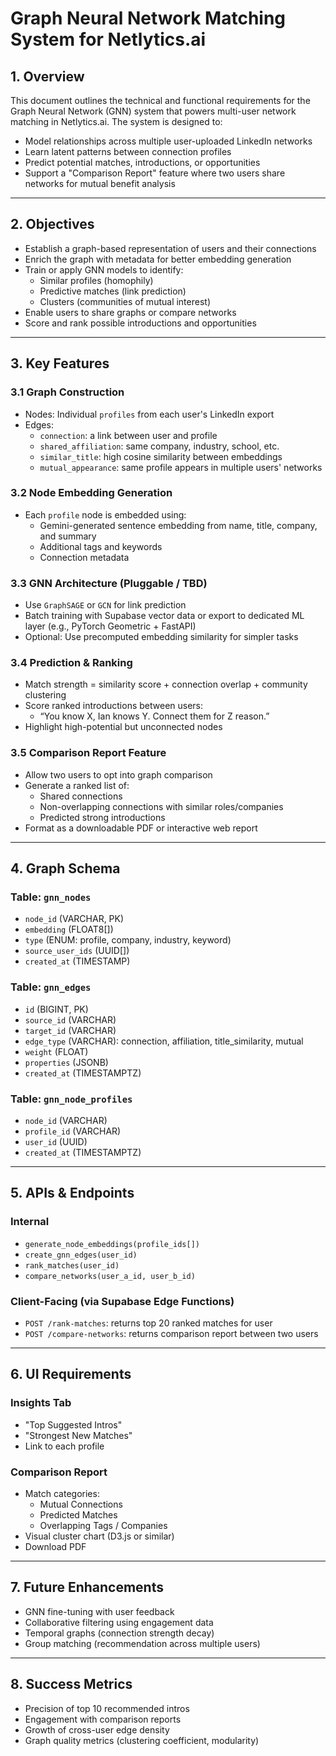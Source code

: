 # Graph Neural Network Matching System for Netlytics.ai

## 1. Overview
This document outlines the technical and functional requirements for the Graph Neural Network (GNN) system that powers multi-user network matching in Netlytics.ai. The system is designed to:
- Model relationships across multiple user-uploaded LinkedIn networks
- Learn latent patterns between connection profiles
- Predict potential matches, introductions, or opportunities
- Support a "Comparison Report" feature where two users share networks for mutual benefit analysis

---

## 2. Objectives
- Establish a graph-based representation of users and their connections
- Enrich the graph with metadata for better embedding generation
- Train or apply GNN models to identify:
  - Similar profiles (homophily)
  - Predictive matches (link prediction)
  - Clusters (communities of mutual interest)
- Enable users to share graphs or compare networks
- Score and rank possible introductions and opportunities

---

## 3. Key Features

### 3.1 Graph Construction
- Nodes: Individual `profiles` from each user's LinkedIn export
- Edges:
  - `connection`: a link between user and profile
  - `shared_affiliation`: same company, industry, school, etc.
  - `similar_title`: high cosine similarity between embeddings
  - `mutual_appearance`: same profile appears in multiple users' networks

### 3.2 Node Embedding Generation
- Each `profile` node is embedded using:
  - Gemini-generated sentence embedding from name, title, company, and summary
  - Additional tags and keywords
  - Connection metadata

### 3.3 GNN Architecture (Pluggable / TBD)
- Use `GraphSAGE` or `GCN` for link prediction
- Batch training with Supabase vector data or export to dedicated ML layer (e.g., PyTorch Geometric + FastAPI)
- Optional: Use precomputed embedding similarity for simpler tasks

### 3.4 Prediction & Ranking
- Match strength = similarity score + connection overlap + community clustering
- Score ranked introductions between users:
  - “You know X, Ian knows Y. Connect them for Z reason.”
- Highlight high-potential but unconnected nodes

### 3.5 Comparison Report Feature
- Allow two users to opt into graph comparison
- Generate a ranked list of:
  - Shared connections
  - Non-overlapping connections with similar roles/companies
  - Predicted strong introductions
- Format as a downloadable PDF or interactive web report

---

## 4. Graph Schema

### Table: `gnn_nodes`
- `node_id` (VARCHAR, PK)
- `embedding` (FLOAT8[])
- `type` (ENUM: profile, company, industry, keyword)
- `source_user_ids` (UUID[])
- `created_at` (TIMESTAMP)

### Table: `gnn_edges`
- `id` (BIGINT, PK)
- `source_id` (VARCHAR)
- `target_id` (VARCHAR)
- `edge_type` (VARCHAR): connection, affiliation, title_similarity, mutual
- `weight` (FLOAT)
- `properties` (JSONB)
- `created_at` (TIMESTAMPTZ)

### Table: `gnn_node_profiles`
- `node_id` (VARCHAR)
- `profile_id` (VARCHAR)
- `user_id` (UUID)
- `created_at` (TIMESTAMPTZ)

---

## 5. APIs & Endpoints

### Internal
- `generate_node_embeddings(profile_ids[])`
- `create_gnn_edges(user_id)`
- `rank_matches(user_id)`
- `compare_networks(user_a_id, user_b_id)`

### Client-Facing (via Supabase Edge Functions)
- `POST /rank-matches`: returns top 20 ranked matches for user
- `POST /compare-networks`: returns comparison report between two users

---

## 6. UI Requirements

### Insights Tab
- "Top Suggested Intros"
- "Strongest New Matches"
- Link to each profile

### Comparison Report
- Match categories:
  - Mutual Connections
  - Predicted Matches
  - Overlapping Tags / Companies
- Visual cluster chart (D3.js or similar)
- Download PDF

---

## 7. Future Enhancements
- GNN fine-tuning with user feedback
- Collaborative filtering using engagement data
- Temporal graphs (connection strength decay)
- Group matching (recommendation across multiple users)

---

## 8. Success Metrics
- Precision of top 10 recommended intros
- Engagement with comparison reports
- Growth of cross-user edge density
- Graph quality metrics (clustering coefficient, modularity)

